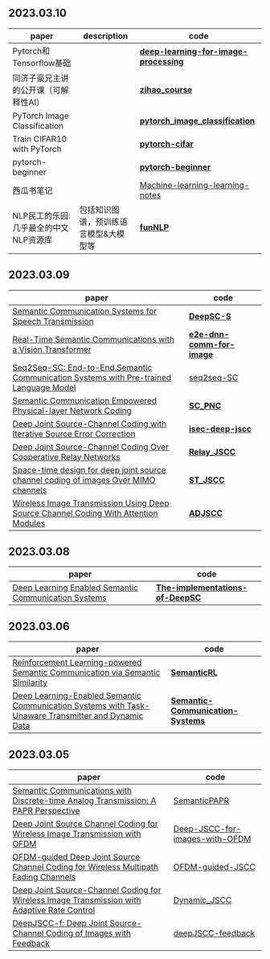 ## 2023.03.10

| paper                                  | description                           | code                                                         |
| -------------------------------------- | ------------------------------------- | ------------------------------------------------------------ |
| Pytorch和Tensorflow基础                |                                       | **[deep-learning-for-image-processing](https://github.com/WZMIAOMIAO/deep-learning-for-image-processing)** |
| 同济子豪兄主讲的公开课（可解释性AI）   |                                       | **[zihao_course](https://github.com/TommyZihao/zihao_course)** |
| PyTorch Image Classification           |                                       | **[pytorch_image_classification](https://github.com/hysts/pytorch_image_classification)** |
| Train CIFAR10 with PyTorch             |                                       | **[pytorch-cifar](https://github.com/kuangliu/pytorch-cifar)** |
| pytorch-beginner                       |                                       | **[pytorch-beginner](https://github.com/L1aoXingyu/pytorch-beginner)** |
| 西瓜书笔记                             |                                       | [Machine-learning-learning-notes](https://github.com/Vay-keen/Machine-learning-learning-notes) |
| NLP民工的乐园: 几乎最全的中文NLP资源库 | 包括知识图谱，预训练语言模型&大模型等 | **[funNLP](https://github.com/fighting41love/funNLP)**       |



## 2023.03.09

| paper                                                        | code                                                         |
| ------------------------------------------------------------ | ------------------------------------------------------------ |
| [Semantic Communication Systems for Speech Transmission](https://arxiv.org/pdf/2005.08213) | **[DeepSC-S](https://github.com/Zhenzi-Weng/DeepSC-S)**      |
| [Real-Time Semantic Communications with a Vision Transformer](https://arxiv.org/pdf/2205.03886) | **[e2e-dnn-comm-for-image](https://github.com/kmsiapps/e2e-dnn-comm-for-image)** |
| [Seq2Seq-SC: End-to-End Semantic Communication Systems with Pre-trained Language Model](https://arxiv.org/pdf/2210.15237) | [seq2seq-SC](https://github.com/abman23/seq2seq-SC)          |
| [Semantic Communication Empowered Physical-layer Network Coding](https://arxiv.org/abs/2209.00791) | **[SC_PNC](https://github.com/shuaiiyang/SC_PNC)**           |
| [Deep Joint Source-Channel Coding with Iterative Source Error Correction](https://arxiv.org/pdf/2302.09174) | **[isec-deep-jscc](https://github.com/changwoolee/isec-deep-jscc)** |
| [Deep Joint Source-Channel Coding Over Cooperative Relay Networks](https://arxiv.org/pdf/2211.06705) | **[Relay_JSCC](https://github.com/aprilbian/Relay_JSCC)**    |
| [Space-time design for deep joint source channel coding of images Over MIMO channels](https://arxiv.org/pdf/2210.16985) | **[ST_JSCC](https://github.com/aprilbian/ST_JSCC)**          |
| [Wireless Image Transmission Using Deep Source Channel Coding With Attention Modules](https://arxiv.org/pdf/2012.00533) | **[ADJSCC](https://github.com/alexxu1988/ADJSCC)**           |



## 2023.03.08

| paper                                                        | code                                                         |
| ------------------------------------------------------------ | ------------------------------------------------------------ |
| [Deep Learning Enabled Semantic Communication Systems](https://arxiv.org/pdf/2006.10685) | **[The-implementations-of-DeepSC](https://github.com/HQXie0910/The-implementations-of-DeepSC)** |



## 2023.03.06

| paper                                                        | code                                                         |
| ------------------------------------------------------------ | ------------------------------------------------------------ |
| [Reinforcement Learning-powered Semantic Communication via Semantic Similarity](https://arxiv.org/pdf/2108.12121.pdf) | **[SemanticRL](https://github.com/lukun199/SemanticRL)**     |
| [Deep Learning-Enabled Semantic Communication Systems with Task-Unaware Transmitter and Dynamic Data](https://arxiv.org/pdf/2205.00271v3.pdf) | **[Semantic-Communication-Systems](https://github.com/SJTU-mxtao/Semantic-Communication-Systems)** |



## 2023.03.05

| paper                                                        | code                                                         |
| ------------------------------------------------------------ | ------------------------------------------------------------ |
| [Semantic Communications with Discrete-time Analog Transmission: A PAPR Perspective](https://arxiv.org/abs/2208.08342) | [SemanticPAPR](https://github.com/lynshao/SemanticPAPR)      |
| [Deep Joint Source Channel Coding for Wireless Image Transmission with OFDM](https://arxiv.org/pdf/2101.03909.pdf) | [Deep-JSCC-for-images-with-OFDM](https://github.com/mingyuyng/Deep-JSCC-for-images-with-OFDM) |
| [OFDM-guided Deep Joint Source Channel Coding for Wireless Multipath Fading Channels](https://arxiv.org/abs/2109.05194) | [OFDM-guided-JSCC](https://github.com/mingyuyng/OFDM-guided-JSCC) |
| [Deep Joint Source-Channel Coding for Wireless Image Transmission with Adaptive Rate Control](https://arxiv.org/abs/2110.04456) | [Dynamic_JSCC](https://github.com/mingyuyng/Dynamic_JSCC)    |
| [DeepJSCC-f: Deep Joint Source-Channel Coding of Images with Feedback](https://arxiv.org/abs/1911.11174) | [deepJSCC-feedback](https://github.com/kurka/deepJSCC-feedback) |

